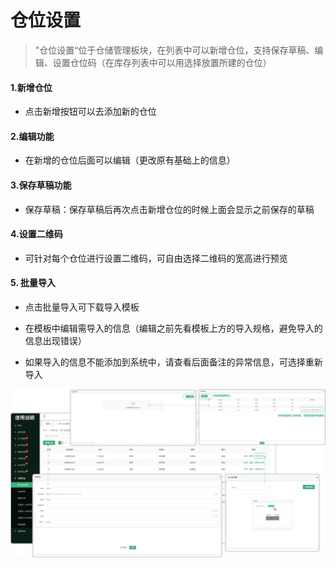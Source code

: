 

# 仓位设置

> "仓位设置“位于仓储管理板块，在列表中可以新增仓位，支持保存草稿、编辑、设置仓位码（在库存列表中可以用选择放置所建的仓位）

#### 1.新增仓位

* 点击新增按钮可以去添加新的仓位

#### 2.编辑功能

* 在新增的仓位后面可以编辑（更改原有基础上的信息）

#### 3.保存草稿功能

* 保存草稿：保存草稿后再次点击新增仓位的时候上面会显示之前保存的草稿

#### 4.设置二维码

* 可针对每个仓位进行设置二维码，可自由选择二维码的宽高进行预览

#### 5. 批量导入

* 点击批量导入可下载导入模板

* 在模板中编辑需导入的信息（编辑之前先看模板上方的导入规格，避免导入的信息出现错误）

* 如果导入的信息不能添加到系统中，请查看后面备注的异常信息，可选择重新导入



![如图所示](../file/cc-cw.png)